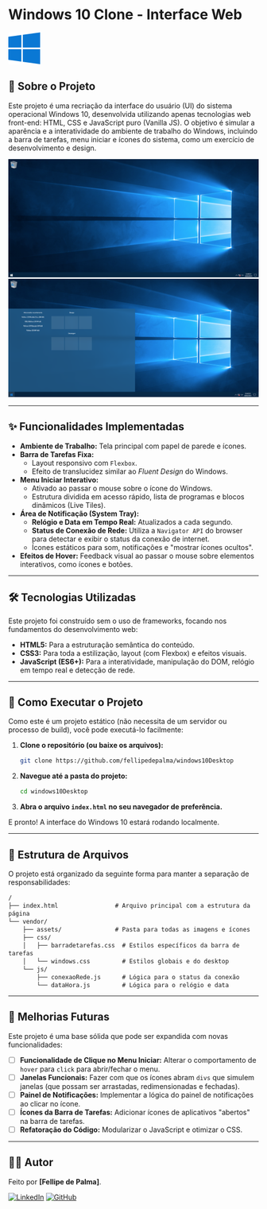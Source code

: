 # Windows 10 Clone - Interface Web

![Windows 10 Logo](https://github.com/fellipedepalma/windows10Desktop/blob/main/vendor/assets/windows-logo-blue.png)

## 📜 Sobre o Projeto

Este projeto é uma recriação da interface do usuário (UI) do sistema operacional Windows 10, desenvolvida utilizando apenas tecnologias web front-end: HTML, CSS e JavaScript puro (Vanilla JS). O objetivo é simular a aparência e a interatividade do ambiente de trabalho do Windows, incluindo a barra de tarefas, menu iniciar e ícones do sistema, como um exercício de desenvolvimento e design.

![Prévia do Projeto](https://raw.githubusercontent.com/fellipedepalma/windows10Desktop/refs/heads/main/vendor/assets/Windows10_previa.png)
![Prévia do Projeto](https://raw.githubusercontent.com/fellipedepalma/windows10Desktop/refs/heads/main/vendor/assets/Windows10_iniciar_previa.png)

---

## ✨ Funcionalidades Implementadas

* **Ambiente de Trabalho:** Tela principal com papel de parede e ícones.
* **Barra de Tarefas Fixa:**
    * Layout responsivo com `Flexbox`.
    * Efeito de translucidez similar ao *Fluent Design* do Windows.
* **Menu Iniciar Interativo:**
    * Ativado ao passar o mouse sobre o ícone do Windows.
    * Estrutura dividida em acesso rápido, lista de programas e blocos dinâmicos (Live Tiles).
* **Área de Notificação (System Tray):**
    * **Relógio e Data em Tempo Real:** Atualizados a cada segundo.
    * **Status de Conexão de Rede:** Utiliza a `Navigator API` do browser para detectar e exibir o status da conexão de internet.
    * Ícones estáticos para som, notificações e "mostrar ícones ocultos".
* **Efeitos de Hover:** Feedback visual ao passar o mouse sobre elementos interativos, como ícones e botões.

---

## 🛠️ Tecnologias Utilizadas

Este projeto foi construído sem o uso de frameworks, focando nos fundamentos do desenvolvimento web:

* **HTML5:** Para a estruturação semântica do conteúdo.
* **CSS3:** Para toda a estilização, layout (com Flexbox) e efeitos visuais.
* **JavaScript (ES6+):** Para a interatividade, manipulação do DOM, relógio em tempo real e detecção de rede.

---

## 🚀 Como Executar o Projeto

Como este é um projeto estático (não necessita de um servidor ou processo de build), você pode executá-lo facilmente:

1.  **Clone o repositório (ou baixe os arquivos):**
    ```bash
    git clone https://github.com/fellipedepalma/windows10Desktop
    ```
2.  **Navegue até a pasta do projeto:**
    ```bash
    cd windows10Desktop
    ```
3.  **Abra o arquivo `index.html` no seu navegador de preferência.**

E pronto! A interface do Windows 10 estará rodando localmente.

---

## 📂 Estrutura de Arquivos

O projeto está organizado da seguinte forma para manter a separação de responsabilidades:

```
/
├── index.html                # Arquivo principal com a estrutura da página
└── vendor/
    ├── assets/               # Pasta para todas as imagens e ícones
    ├── css/
    │   ├── barradetarefas.css  # Estilos específicos da barra de tarefas
    │   └── windows.css         # Estilos globais e do desktop
    └── js/
        ├── conexaoRede.js      # Lógica para o status da conexão
        └── dataHora.js         # Lógica para o relógio e data
```

---

## 🔮 Melhorias Futuras

Este projeto é uma base sólida que pode ser expandida com novas funcionalidades:

-   [ ] **Funcionalidade de Clique no Menu Iniciar:** Alterar o comportamento de `hover` para `click` para abrir/fechar o menu.
-   [ ] **Janelas Funcionais:** Fazer com que os ícones abram `divs` que simulem janelas (que possam ser arrastadas, redimensionadas e fechadas).
-   [ ] **Painel de Notificações:** Implementar a lógica do painel de notificações ao clicar no ícone.
-   [ ] **Ícones da Barra de Tarefas:** Adicionar ícones de aplicativos "abertos" na barra de tarefas.
-   [ ] **Refatoração do Código:** Modularizar o JavaScript e otimizar o CSS.

---

## 👨‍💻 Autor

Feito por **[Fellipe de Palma]**.

[![LinkedIn](https://img.shields.io/badge/linkedin-%230077B5.svg?style=for-the-badge&logo=linkedin&logoColor=white)](https://www.linkedin.com/in/fellipedepalma/)
[![GitHub](https://img.shields.io/badge/github-%23121011.svg?style=for-the-badge&logo=github&logoColor=white)](https://github.com/fellipedepalma)

